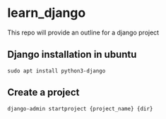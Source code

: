 # learn_django
This repo will provide an outline for a django project

## Django installation in ubuntu
```sudo apt install python3-django```

## Create a project
```django-admin startproject {project_name} {dir}```